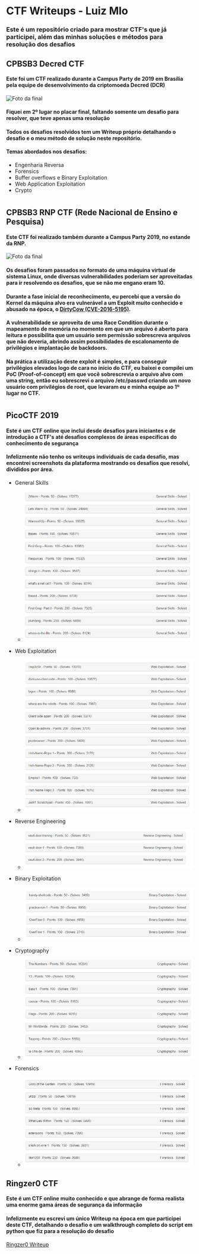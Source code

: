 # CTF Writeups - Luiz Mlo
### Este é um repositório criado para mostrar CTF's que já participei, além das minhas soluções e métodos para resolução dos desafios

## CPBSB3 Decred CTF
  #### Este foi um CTF realizado durante a Campus Party de 2019 em Brasília pela equipe de desenvolvimento da criptomoeda Decred (DCR)
  ![Foto da final](https://i.imgur.com/SCWxJXy.png)
  #### Fiquei em 2º lugar no placar final, faltando somente um desafio para resolver, que teve apenas uma resolução
  #### Todos os desafios resolvidos tem um Writeup próprio detalhando o desafio e o meu método de solução neste repositório.
  #### Temas abordados nos desafios:
  - Engenharia Reversa
  - Forensics
  - Buffer overflows e Binary Exploitation
  - Web Application Exploitation
  - Crypto

#
## CPBSB3 RNP CTF (Rede Nacional de Ensino e Pesquisa)
  #### Este CTF foi realizado também durante a Campus Party 2019, no estande da RNP.
  ![Foto da final](https://i.imgur.com/BpOR6Kl.png)
  #### Os desafios foram passados no formato de uma máquina virtual de sistema Linux, onde diversas vulnerabilidades poderiam ser aproveitadas para ir resolvendo os desafios, que se não me engano eram 10.
  #### Durante a fase inicial de reconhecimento, eu percebi que a versão do Kernel da máquina alvo era vulnerável a um Exploit muito conhecido e abusado na época, o [DirtyCow (CVE-2016-5195)](https://dirtycow.ninja/).
  #### A vulnerabilidade se aproveita de uma Race Condition durante o mapeamento de memória no momento em que um arquivo é aberto para leitura e possibilita que um usuário sem permissão sobrescreva arquivos que não deveria, abrindo assim possibilidades de escalonamento de privilégios e implantação de backdoors.
  #### Na prática a utilização deste exploit é simples, e para conseguir privilégios elevados logo de cara no início do CTF, eu baixei e compilei um PoC (Proof-of-concept) em que você sobrescrevia o arquivo alvo com uma string, então eu sobrescrevi o arquivo /etc/passwd criando um novo usuário com privilégios de root, que levaram eu e minha equipe ao 1º lugar no CTF.


#
## PicoCTF 2019
  #### Este é um CTF online que inclui desde desafios para iniciantes e de introdução a CTF's até desafios complexos de áreas específicas do conhecimento de segurança
  #### Infelizmente não tenho os writeups individuais de cada desafio, mas encontrei screenshots da plataforma mostrando os desafios que resolvi, divididos por área.

  - General Skills
    - ![](PicoCTF%202019/General%20Skills/Solved.png)

  - Web Exploitation
    - ![](PicoCTF%202019/Web%20Exploitation/Solved.png)

  - Reverse Engineering
    - ![](PicoCTF%202019/Reverse%20Engineering/Solved.png)

  - Binary Exploitation
    - ![](PicoCTF%202019/Binary%20Exploitation/Solved.png)

  - Cryptography
    - ![](PicoCTF%202019/Cryptography/Solved.png)

  - Forensics
    - ![](PicoCTF%202019/Forensics/Solved.png)

## Ringzer0 CTF
  #### Este é um CTF online muito conhecido e que abrange de forma realista uma enorme gama áreas de segurança da informação
  #### Infelizmente eu escrevi um único Writeup na época em que participei deste CTF, detalhando o desafio e um walkthrough completo do script em python que fiz para a resolução do desafio

  [Ringzer0 Writeup](https://github.com/luizmlo/ctf-writeups/blob/master/ringzer0_ctf/Coding%20Challenges/Hash%20me%20please/writeup.md)

